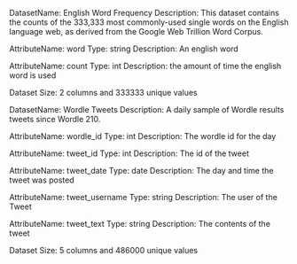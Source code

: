 DatasetName: English Word Frequency
Description: This dataset contains the counts of the 333,333 most commonly-used single words on the English language web, as derived from the Google Web Trillion Word Corpus.

AttributeName: word
Type: string 
Description: An english word

AttributeName: count
Type: int 
Description: the amount of time the english word is used 


Dataset Size: 2 columns and 333333 unique values


DatasetName: Wordle Tweets
Description: A daily sample of Wordle results tweets since Wordle 210.

AttributeName: wordle_id
Type: int 
Description: The wordle id for the day

AttributeName: tweet_id
Type: int 
Description: The id of the tweet

AttributeName: tweet_date
Type: date 
Description: The day and time the tweet was posted

AttributeName: tweet_username
Type: string 
Description: The user of the Tweet

AttributeName: tweet_text
Type: string 
Description: The contents of the tweet


Dataset Size: 5 columns and 486000 unique values
